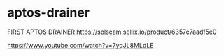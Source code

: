 # aptos-drainer
FIRST APTOS DRAINER https://solscam.sellix.io/product/6357c7aadf5e0 


https://www.youtube.com/watch?v=7yqJL8MLdLE
